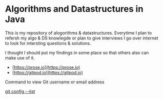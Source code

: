 # Algorithms and Datastructures in Java
This is my repository of alogorithms & datastructures. Everytime I plan to refersh my algo & DS knowlegde or plan to give interviews I go over internet to look for intersting questions & solutions.

I thought I should put my findings in some place so that others also can make use of it.

- [https://prose.io](https://prose.io)
- [https://gitpod.io](https://gitpod.io)

Command to view Git username or email address

[git config --list](https://alvinalexander.com/git/git-show-change-username-email-address)
